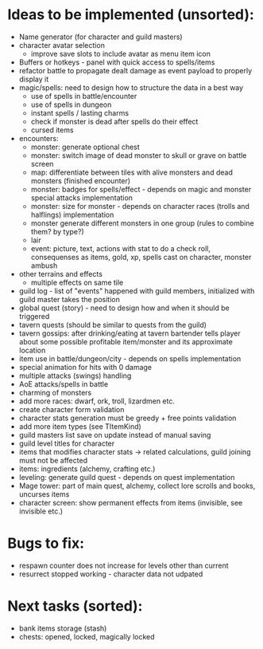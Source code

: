 # Ideas to be implemented (unsorted):

- Name generator (for character and guild masters)
- character avatar selection
  - improve save slots to include avatar as menu item icon
- Buffers or hotkeys - panel with quick access to spells/items
- refactor battle to propagate dealt damage as event payload to properly display it
- magic/spells: need to design how to structure the data in a best way
  - use of spells in battle/encounter
  - use of spells in dungeon
  - instant spells / lasting charms
  - check if monster is dead after spells do their effect
  - cursed items
- encounters:
  - monster: generate optional chest
  - monster: switch image of dead monster to skull or grave on battle screen
  - map: differentiate between tiles with alive monsters and dead monsters (finished encounter)
  - monster: badges for spells/effect - depends on magic and monster special attacks implementation
  - monster: size for monster - depends on character races (trolls and halflings) implementation
  - monster generate different monsters in one group (rules to combine them? by type?)
  - lair
  - event: picture, text, actions with stat to do a check roll, consequenses as items, gold, xp, spells cast on character, monster ambush
- other terrains and effects
  - multiple effects on same tile
- guild log - list of "events" happened with guild members, initialized with guild master takes the position
- global quest (story) - need to design how and when it should be triggered
- tavern quests (should be similar to quests from the guild)
- tavern gossips: after drinking/eating at tavern bartender tells player about some possible profitable item/monster and its approximate location
- item use in battle/dungeon/city - depends on spells implementation
- special animation for hits with 0 damage
- multiple attacks (swings) handling
- AoE attacks/spells in battle
- charming of monsters
- add more races: dwarf, ork, troll, lizardmen etc.
- create character form validation
- character stats generation must be greedy + free points validation
- add more item types (see TItemKind)
- guild masters list save on update instead of manual saving
- guild level titles for character
- items that modifies character stats -> related calculations, guild joining must not be affected
- items: ingredients (alchemy, crafting etc.)
- leveling: generate guild quest - depends on quest implementation
- Mage tower: part of main quest, alchemy, collect lore scrolls and books, uncurses items
- character screen: show permanent effects from items (invisible, see invisible etc.)

# Bugs to fix:

- respawn counter does not increase for levels other than current
- resurrect stopped working - character data not udpated

# Next tasks (sorted):

- bank items storage (stash)
- chests: opened, locked, magically locked
